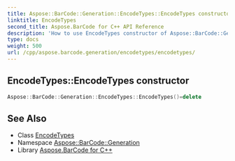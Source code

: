 ```yaml
---
title: Aspose::BarCode::Generation::EncodeTypes::EncodeTypes constructor
linktitle: EncodeTypes
second_title: Aspose.BarCode for C++ API Reference
description: 'How to use EncodeTypes constructor of Aspose::BarCode::Generation::EncodeTypes class in C++.'
type: docs
weight: 500
url: /cpp/aspose.barcode.generation/encodetypes/encodetypes/
---
```

## EncodeTypes::EncodeTypes constructor




```cpp
Aspose::BarCode::Generation::EncodeTypes::EncodeTypes()=delete
```

## See Also

* Class [EncodeTypes](../)
* Namespace [Aspose::BarCode::Generation](../../)
* Library [Aspose.BarCode for C++](../../../)
